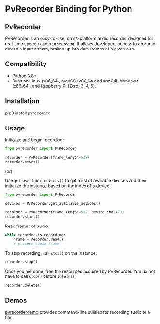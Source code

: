# PvRecorder Binding for Python

## PvRecorder

PvRecorder is an easy-to-use, cross-platform audio recorder designed for real-time speech audio processing. It allows developers access to an audio device's input stream, broken up into data frames of a given size.

## Compatibility

- Python 3.8+
- Runs on Linux (x86_64), macOS (x86_64 and arm64), Windows (x86_64), and Raspberry Pi (Zero, 3, 4, 5).

## Installation

pip3 install pvrecorder

## Usage

Initialize and begin recording:

```python
from pvrecorder import PvRecorder

recorder = PvRecorder(frame_length=512)
recorder.start()
```

(or)

Use `get_available_devices()` to get a list of available devices and then initialize the instance based on the index of a device:

```python
from pvrecorder import PvRecorder

devices = PvRecorder.get_available_devices()

recorder = PvRecorder(frame_length=512, device_index=0)
recorder.start()
```

Read frames of audio:

```python
while recorder.is_recording:
    frame = recorder.read()
    # process audio frame
```

To stop recording, call `stop()` on the instance:

```python
recorder.stop()
```

Once you are done, free the resources acquired by PvRecorder. You do not have to call `stop()` before `delete()`:

```python
recorder.delete()
```

## Demos

[pvrecorderdemo](https://pypi.org/project/pvrecorderdemo/) provides command-line utilities for recording audio to a file.
